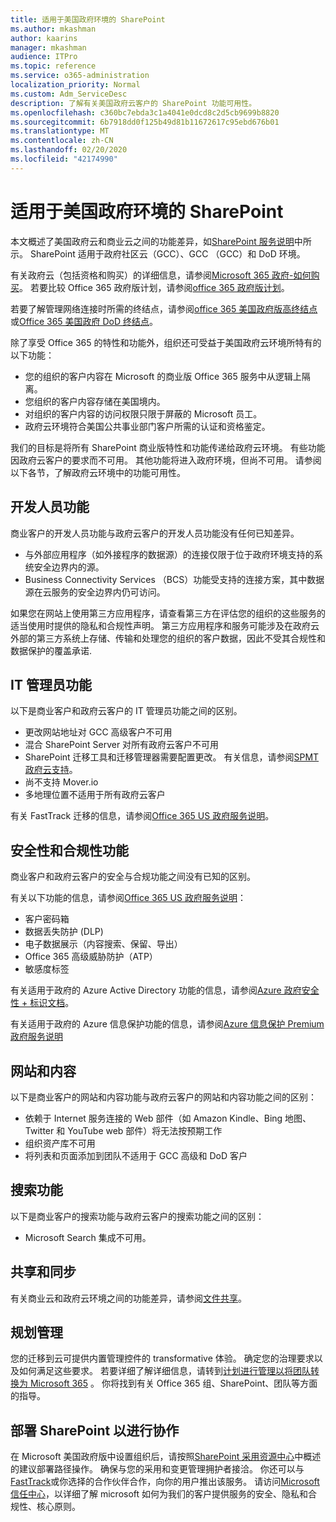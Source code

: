 ```yaml
---
title: 适用于美国政府环境的 SharePoint
ms.author: mkashman
author: kaarins
manager: mkashman
audience: ITPro
ms.topic: reference
ms.service: o365-administration
localization_priority: Normal
ms.custom: Adm_ServiceDesc
description: 了解有关美国政府云客户的 SharePoint 功能可用性。
ms.openlocfilehash: c360bc7ebda3c1a4041e0dcd8c2d5cb9699b8820
ms.sourcegitcommit: 6b7918dd0f125b49d81b11672617c95ebd676b01
ms.translationtype: MT
ms.contentlocale: zh-CN
ms.lasthandoff: 02/20/2020
ms.locfileid: "42174990"
---
```

# <a name="sharepoint-for-us-government-environments"></a>适用于美国政府环境的 SharePoint

本文概述了美国政府云和商业云之间的功能差异，如[SharePoint 服务说明](/office365/servicedescriptions/sharepoint-online-service-description/sharepoint-online-service-description)中所示。 SharePoint 适用于政府社区云（GCC）、GCC （GCC）和 DoD 环境。 

有关政府云（包括资格和购买）的详细信息，请参阅[Microsoft 365 政府-如何购买](/office365/servicedescriptions/office-365-platform-service-description/office-365-us-government/microsoft-365-government-how-to-buy)。 若要比较 Office 365 政府版计划，请参阅[office 365 政府版计划](https://www.microsoft.com/microsoft-365/government/compare-office-365-government-plans?rtc=1#EligibilityRequirements)。

若要了解管理网络连接时所需的终结点，请参阅[office 365 美国政府版高终结点](/office365/enterprise/office-365-u-s-government-gcc-high-endpoints#sharepoint-online-and-onedrive-for-business)或[Office 365 美国政府 DoD 终结点](/office365/enterprise/office-365-u-s-government-dod-endpoints#sharepoint-online-and-onedrive-for-business)。

除了享受 Office 365 的特性和功能外，组织还可受益于美国政府云环境所特有的以下功能：

-   您的组织的客户内容在 Microsoft 的商业版 Office 365 服务中从逻辑上隔离。
-   您组织的客户内容存储在美国境内。
-   对组织的客户内容的访问权限只限于屏蔽的 Microsoft 员工。
-   政府云环境符合美国公共事业部门客户所需的认证和资格鉴定。

我们的目标是将所有 SharePoint 商业版特性和功能传递给政府云环境。 有些功能因政府云客户的要求而不可用。 其他功能将进入政府环境，但尚不可用。 请参阅以下各节，了解政府云环境中的功能可用性。

## <a name="developer-features"></a>开发人员功能

商业客户的开发人员功能与政府云客户的开发人员功能没有任何已知差异。

- 与外部应用程序（如外接程序的数据源）的连接仅限于位于政府环境支持的系统安全边界内的源。
- Business Connectivity Services （BCS）功能受支持的连接方案，其中数据源在云服务的安全边界内仍可访问。

如果您在网站上使用第三方应用程序，请查看第三方在评估您的组织的这些服务的适当使用时提供的隐私和合规性声明。 第三方应用程序和服务可能涉及在政府云外部的第三方系统上存储、传输和处理您的组织的客户数据，因此不受其合规性和数据保护的覆盖承诺. 

## <a name="it-admin-features"></a>IT 管理员功能

以下是商业客户和政府云客户的 IT 管理员功能之间的区别。

- 更改网站地址对 GCC 高级客户不可用
- 混合 SharePoint Server 对所有政府云客户不可用
- SharePoint 迁移工具和迁移管理器需要配置更改。 有关信息，请参阅[SPMT 政府云支持](/sharepointmigration/spmt-install-issues#government-cloud-support)。
- 尚不支持 Mover.io
- 多地理位置不适用于所有政府云客户

有关 FastTrack 迁移的信息，请参阅[Office 365 US 政府服务说明](/office365/servicedescriptions/office-365-platform-service-description/office-365-us-government/office-365-us-government#data-migrations-performed-by-fasttrack)。

## <a name="security-and-compliance-features"></a>安全性和合规性功能

商业客户和政府云客户的安全与合规功能之间没有已知的区别。

有关以下功能的信息，请参阅[Office 365 US 政府服务说明](/office365/servicedescriptions/office-365-platform-service-description/office-365-us-government/office-365-us-government#platform-features)：
- 客户密码箱
- 数据丢失防护 (DLP)
- 电子数据展示（内容搜索、保留、导出）
- Office 365 高级威胁防护（ATP）
- 敏感度标签

有关适用于政府的 Azure Active Directory 功能的信息，请参阅[Azure 政府安全性 + 标识文档](/azure/azure-government/documentation-government-services-securityandidentity#azure-active-directory)。 

有关适用于政府的 Azure 信息保护功能的信息，请参阅[Azure 信息保护 Premium 政府服务说明](/enterprise-mobility-security/solutions/ems-aip-premium-govt-service-description) 

## <a name="sites-and-content"></a>网站和内容

以下是商业客户的网站和内容功能与政府云客户的网站和内容功能之间的区别：

- 依赖于 Internet 服务连接的 Web 部件（如 Amazon Kindle、Bing 地图、Twitter 和 YouTube web 部件）将无法按预期工作
- 组织资产库不可用
- 将列表和页面添加到团队不适用于 GCC 高级和 DoD 客户

## <a name="search-features"></a>搜索功能

以下是商业客户的搜索功能与政府云客户的搜索功能之间的区别：

- Microsoft Search 集成不可用。

## <a name="sharing-and-sync"></a>共享和同步

有关商业云和政府云环境之间的功能差异，请参阅[文件共享](/office365/servicedescriptions/office-365-platform-service-description/office-365-us-government/gcc-high-and-dod#file-sharing)。

## <a name="plan-for-governance"></a>规划管理

您的迁移到云可提供内置管理控件的 transformative 体验。 确定您的治理要求以及如何满足这些要求。 若要详细了解详细信息，请转到[计划进行管理以将团队转换为 Microsoft 365](https://resources.techcommunity.microsoft.com/teamwork-governance/) 。 你将找到有关 Office 365 组、SharePoint、团队等方面的指导。

## <a name="deploy-sharepoint-for-collaboration"></a>部署 SharePoint 以进行协作

在 Microsoft 美国政府版中设置组织后，请按照[SharePoint 采用资源中心](https://resources.techcommunity.microsoft.com/resources/SharePoint-adoption/)中概述的建议部署路径操作。 确保与您的采用和变更管理拥护者接洽。
你还可以与[FastTrack](https://www.microsoft.com/fasttrack)或你选择的合作伙伴合作，向你的用户推出该服务。
请访问[Microsoft 信任中心](https://www.microsoft.com/en-us/trust-center)，以详细了解 microsoft 如何为我们的客户提供服务的安全、隐私和合规性、核心原则。
